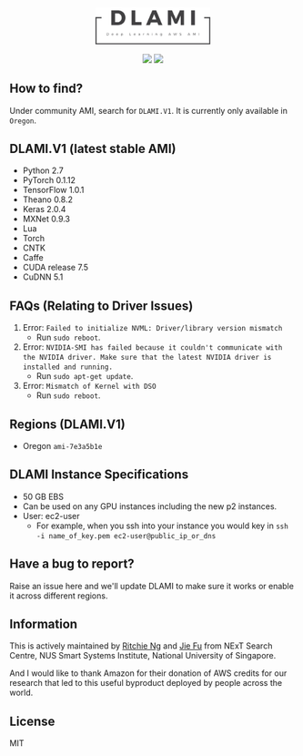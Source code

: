 <p align="center"><img width="40%" src="dlami.png" /></p>

<p align="center">
	<img src="https://img.shields.io/badge/stars-100+-blue.svg"/>
	<img src="https://img.shields.io/badge/license-MIT-blue.svg"/>
</p>

## How to find?
Under community AMI, search for `DLAMI.V1`. It is currently only available in `Oregon`. 

## DLAMI.V1 (latest stable AMI)
- Python 2.7
- PyTorch 0.1.12
- TensorFlow 1.0.1
- Theano 0.8.2
- Keras 2.0.4
- MXNet 0.9.3
- Lua 
- Torch
- CNTK
- Caffe
- CUDA release 7.5
- CuDNN 5.1


## FAQs (Relating to Driver Issues)
1. Error: `Failed to initialize NVML: Driver/library version mismatch`
	- Run `sudo reboot`. 
2. Error: `NVIDIA-SMI has failed because it couldn't communicate with the NVIDIA driver. Make sure that the latest NVIDIA driver is installed and running.`
	- Run `sudo apt-get update`.
3. Error: `Mismatch of Kernel with DSO`
	- Run `sudo reboot`.

## Regions (DLAMI.V1)
- Oregon `ami-7e3a5b1e`

## DLAMI Instance Specifications
- 50 GB EBS
- Can be used on any GPU instances including the new p2 instances.
- User: ec2-user 
	- For example, when you ssh into your instance you would key in `ssh -i name_of_key.pem ec2-user@public_ip_or_dns`

## Have a bug to report?
Raise an issue here and we'll update DLAMI to make sure it works or enable it across different regions.

## Information
This is actively maintained by [Ritchie Ng](http://www.ritchieng.com/) and [Jie Fu](http://bigaidream.github.io/) from NExT Search Centre, NUS Smart Systems Institute, National University of Singapore. 

And I would like to thank Amazon for their donation of AWS credits for our research that led to this useful byproduct deployed by people across the world.

## License
MIT